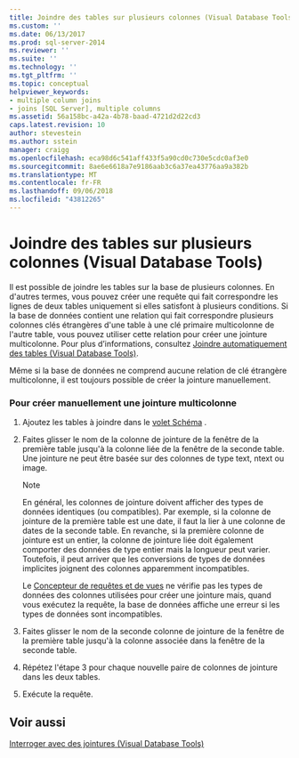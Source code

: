 ```yaml
---
title: Joindre des tables sur plusieurs colonnes (Visual Database Tools) | Microsoft Docs
ms.custom: ''
ms.date: 06/13/2017
ms.prod: sql-server-2014
ms.reviewer: ''
ms.suite: ''
ms.technology: ''
ms.tgt_pltfrm: ''
ms.topic: conceptual
helpviewer_keywords:
- multiple column joins
- joins [SQL Server], multiple columns
ms.assetid: 56a158bc-a42a-4b78-baad-4721d2d22cd3
caps.latest.revision: 10
author: stevestein
ms.author: sstein
manager: craigg
ms.openlocfilehash: eca98d6c541aff433f5a90cd0c730e5cdc0af3e0
ms.sourcegitcommit: 8ae6e6618a7e9186aab3c6a37ea43776aa9a382b
ms.translationtype: MT
ms.contentlocale: fr-FR
ms.lasthandoff: 09/06/2018
ms.locfileid: "43812265"
---
```

# <a name="join-tables-on-multiple-columns-visual-database-tools"></a>Joindre des tables sur plusieurs colonnes (Visual Database Tools)
  Il est possible de joindre les tables sur la base de plusieurs colonnes. En d'autres termes, vous pouvez créer une requête qui fait correspondre les lignes de deux tables uniquement si elles satisfont à plusieurs conditions. Si la base de données contient une relation qui fait correspondre plusieurs colonnes clés étrangères d'une table à une clé primaire multicolonne de l'autre table, vous pouvez utiliser cette relation pour créer une jointure multicolonne. Pour plus d’informations, consultez [Joindre automatiquement des tables &#40;Visual Database Tools&#41;](visual-database-tools.md).  
  
 Même si la base de données ne comprend aucune relation de clé étrangère multicolonne, il est toujours possible de créer la jointure manuellement.  
  
### <a name="to-manually-create-a-multicolumn-join"></a>Pour créer manuellement une jointure multicolonne  
  
1.  Ajoutez les tables à joindre dans le [volet Schéma](diagram-pane-visual-database-tools.md) .  
  
2.  Faites glisser le nom de la colonne de jointure de la fenêtre de la première table jusqu'à la colonne liée de la fenêtre de la seconde table. Une jointure ne peut être basée sur des colonnes de type text, ntext ou image.  
  
    > [!NOTE]  
    >  En général, les colonnes de jointure doivent afficher des types de données identiques (ou compatibles). Par exemple, si la colonne de jointure de la première table est une date, il faut la lier à une colonne de dates de la seconde table. En revanche, si la première colonne de jointure est un entier, la colonne de jointure liée doit également comporter des données de type entier mais la longueur peut varier. Toutefois, il peut arriver que les conversions de types de données implicites joignent des colonnes apparemment incompatibles.  
    >   
    >  Le [Concepteur de requêtes et de vues](query-and-view-designer-tools-visual-database-tools.md) ne vérifie pas les types de données des colonnes utilisées pour créer une jointure mais, quand vous exécutez la requête, la base de données affiche une erreur si les types de données sont incompatibles.  
  
3.  Faites glisser le nom de la seconde colonne de jointure de la fenêtre de la première table jusqu'à la colonne associée dans la fenêtre de la seconde table.  
  
4.  Répétez l'étape 3 pour chaque nouvelle paire de colonnes de jointure dans les deux tables.  
  
5.  Exécute la requête.  
  
## <a name="see-also"></a>Voir aussi  
 [Interroger avec des jointures &#40;Visual Database Tools&#41;](query-with-joins-visual-database-tools.md)  
  
  

